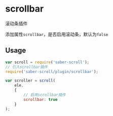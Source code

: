 scrollbar
===

滚动条插件

添加属性`scrollbar`，是否启用滚动条，默认为`false`

## Usage

```js
var scroll = require('saber-scroll');
// 引入scrollbar插件
require('saber-scroll/plugin/scrollbar');

var scroller = scroll(
    ele,
    {
        // 启用scrollbar插件
        scrollbar: true
    }
);
```
